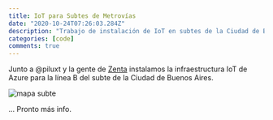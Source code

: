 ```yaml
---
title: IoT para Subtes de Metrovías
date: "2020-10-24T07:26:03.284Z"
description: "Trabajo de instalación de IoT en subtes de la Ciudad de Buenos Aires."
categories: [code]
comments: true
---
```


Junto a @piluxt y la gente de [Zenta](http://zentaprodu.com.ar/) instalamos la infraestructura IoT de Azure para la línea B del subte de la Ciudad de Buenos Aires.

![mapa subte](https://www.metrovias.com.ar/wp-content/uploads/2019/06/Esquema%CC%81tico-2019-web.jpg)

... Pronto más info.